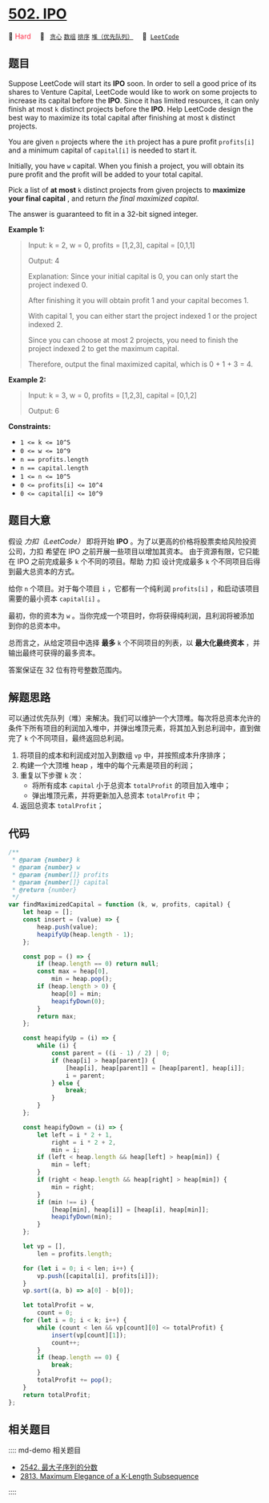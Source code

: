 # [502. IPO](https://leetcode.com/problems/ipo)

🔴 <font color=#ff334b>Hard</font>&emsp; 🔖&ensp; [`贪心`](/leetcode/outline/tag/greedy.md) [`数组`](/leetcode/outline/tag/array.md) [`排序`](/leetcode/outline/tag/sorting.md) [`堆（优先队列）`](/leetcode/outline/tag/heap-priority-queue.md)&emsp; 🔗&ensp;[`LeetCode`](https://leetcode.com/problems/ipo/)

## 题目

Suppose LeetCode will start its **IPO** soon. In order to sell a good price of
its shares to Venture Capital, LeetCode would like to work on some projects to
increase its capital before the **IPO**. Since it has limited resources, it
can only finish at most `k` distinct projects before the **IPO**. Help
LeetCode design the best way to maximize its total capital after finishing at
most `k` distinct projects.

You are given `n` projects where the `ith` project has a pure profit
`profits[i]` and a minimum capital of `capital[i]` is needed to start it.

Initially, you have `w` capital. When you finish a project, you will obtain
its pure profit and the profit will be added to your total capital.

Pick a list of **at most** `k` distinct projects from given projects to
**maximize your final capital** , and return _the final maximized capital_.

The answer is guaranteed to fit in a 32-bit signed integer.

**Example 1:**

> Input: k = 2, w = 0, profits = [1,2,3], capital = [0,1,1]
>
> Output: 4
>
> Explanation: Since your initial capital is 0, you can only start the project indexed 0.
>
> After finishing it you will obtain profit 1 and your capital becomes 1.
>
> With capital 1, you can either start the project indexed 1 or the project indexed 2.
>
> Since you can choose at most 2 projects, you need to finish the project indexed 2 to get the maximum capital.
>
> Therefore, output the final maximized capital, which is 0 + 1 + 3 = 4.

**Example 2:**

> Input: k = 3, w = 0, profits = [1,2,3], capital = [0,1,2]
>
> Output: 6

**Constraints:**

- `1 <= k <= 10^5`
- `0 <= w <= 10^9`
- `n == profits.length`
- `n == capital.length`
- `1 <= n <= 10^5`
- `0 <= profits[i] <= 10^4`
- `0 <= capital[i] <= 10^9`

## 题目大意

假设 _力扣（LeetCode）_ 即将开始 **IPO** 。为了以更高的价格将股票卖给风险投资公司，力扣 希望在 IPO 之前开展一些项目以增加其资本。 由于资源有限，它只能在 IPO 之前完成最多 `k` 个不同的项目。帮助 力扣 设计完成最多 `k` 个不同项目后得到最大总资本的方式。

给你 `n` 个项目。对于每个项目 `i` ，它都有一个纯利润 `profits[i]` ，和启动该项目需要的最小资本 `capital[i]` 。

最初，你的资本为 `w` 。当你完成一个项目时，你将获得纯利润，且利润将被添加到你的总资本中。

总而言之，从给定项目中选择 **最多** `k` 个不同项目的列表，以 **最大化最终资本** ，并输出最终可获得的最多资本。

答案保证在 32 位有符号整数范围内。

## 解题思路

可以通过优先队列（堆）来解决。我们可以维护一个大顶堆。每次将总资本允许的条件下所有项目的利润加入堆中，并弹出堆顶元素，将其加入到总利润中，直到做完了 `k` 个不同项目，最终返回总利润。

1. 将项目的成本和利润成对加入到数组 `vp` 中，并按照成本升序排序；
2. 构建一个大顶堆 heap ，堆中的每个元素是项目的利润；
3. 重复以下步骤 `k` 次：
   - 将所有成本 `capital` 小于总资本 `totalProfit` 的项目加入堆中；
   - 弹出堆顶元素，并将更新加入总资本 `totalProfit` 中；
4. 返回总资本 `totalProfit`；

## 代码

```javascript
/**
 * @param {number} k
 * @param {number} w
 * @param {number[]} profits
 * @param {number[]} capital
 * @return {number}
 */
var findMaximizedCapital = function (k, w, profits, capital) {
	let heap = [];
	const insert = (value) => {
		heap.push(value);
		heapifyUp(heap.length - 1);
	};

	const pop = () => {
		if (heap.length == 0) return null;
		const max = heap[0],
			min = heap.pop();
		if (heap.length > 0) {
			heap[0] = min;
			heapifyDown(0);
		}
		return max;
	};

	const heapifyUp = (i) => {
		while (i) {
			const parent = ((i - 1) / 2) | 0;
			if (heap[i] > heap[parent]) {
				[heap[i], heap[parent]] = [heap[parent], heap[i]];
				i = parent;
			} else {
				break;
			}
		}
	};

	const heapifyDown = (i) => {
		let left = i * 2 + 1,
			right = i * 2 + 2,
			min = i;
		if (left < heap.length && heap[left] > heap[min]) {
			min = left;
		}
		if (right < heap.length && heap[right] > heap[min]) {
			min = right;
		}
		if (min !== i) {
			[heap[min], heap[i]] = [heap[i], heap[min]];
			heapifyDown(min);
		}
	};

	let vp = [],
		len = profits.length;

	for (let i = 0; i < len; i++) {
		vp.push([capital[i], profits[i]]);
	}
	vp.sort((a, b) => a[0] - b[0]);

	let totalProfit = w,
		count = 0;
	for (let i = 0; i < k; i++) {
		while (count < len && vp[count][0] <= totalProfit) {
			insert(vp[count][1]);
			count++;
		}
		if (heap.length == 0) {
			break;
		}
		totalProfit += pop();
	}
	return totalProfit;
};
```

## 相关题目

:::: md-demo 相关题目

- [2542. 最大子序列的分数](https://leetcode.com/problems/maximum-subsequence-score)
- [2813. Maximum Elegance of a K-Length Subsequence](https://leetcode.com/problems/maximum-elegance-of-a-k-length-subsequence)

::::
